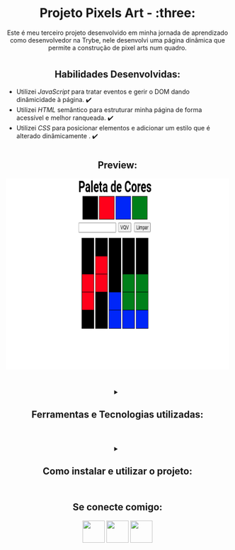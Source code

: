 <!-- Introdução -->
<h1 align="center"> Projeto Pixels Art  - :three: </h1>

<!-- Descrição -->
<p align="center">
Este é meu terceiro projeto desenvolvido em minha jornada de aprendizado como desenvolvedor na Trybe,
nele desenvolvi uma página dinâmica que permite a construção de pixel arts num quadro.
</p>

#
<!-- Habilidades -->
<h2 align="center"> Habilidades Desenvolvidas: </h2>

* Utilizei _JavaScript_ para tratar eventos e gerir o DOM dando dinâmicidade à página. :heavy_check_mark:
* Utilizei _HTML_ semântico para estruturar minha página de forma acessível e melhor ranqueada. :heavy_check_mark:
* Utilizei _CSS_ para posicionar elementos e adicionar um estilo que é alterado dinâmicamente . :heavy_check_mark:

#
<!-- Preview -->
<h2 align="center"> Preview: </h2>

<div align="center">
    <img src="./imgs/preview.png" width="768px" height="432px" alt="Preview"/>
</div>

#
<!-- Ferramentas utilizadas -->
<details align="center">
  <summary>
	  <h2>Ferramentas e Tecnologias utilizadas:</h2>
	</summary>

  <div align="center">

  | Linguagens              | Tecnologias             |
  | :---------------------- | :---------------------- |
  | JavaScript              | HTML                    |
  | .                       | CSS                     |

  </div>

</details>

#
<!-- Instalação e utilização -->
<details align="center">
  <summary>
    <h2>Como instalar e utilizar o projeto:</h2>
  </summary>

<details>
  <summary>
    <h3>Especificações Tecnicas:</h3>
  </summary>

  <div align="left">
  
  * Git - <i> `git -v` informará a versão em uso.</i>

  </div>

  #

  </details>

  <div align="left">
    
  1. Faça a clonagem do projeto - <i>Nenhuma depêndencia externa é utilizada.</i>
  ```shell
  git clone git@github.com:luanfgoncalves/project-pixels-art.git
  ```
  2. Abra o arquivo `index.html` na raíz do projeto - <i>A página depende dos outros arquivos no mesmo diretório.</i>
  
  </div>

</details>

#
<!-- Meu contato -->
<h2 align="center"> Se conecte comigo: </h2>

<div align="center">
  <a href="https://instagram.com/luanfgoncalves" target="_blank"><img src="https://cdn-icons-png.flaticon.com/512/3955/3955024.png" width="50px" height="50px" target="_blank"></a>
  <a href = "mailto:luanfgoncalves@outlook.com"><img src="https://cdn-icons-png.flaticon.com/512/906/906312.png" width="50px" height="50px" target="_blank"></a>
  <a href="https://www.linkedin.com/in/luanfgoncalves/" target="_blank"><img src="https://cdn-icons-png.flaticon.com/512/4494/4494498.png" width="50px" height="50px" target="_blank"></a> 
</div>
